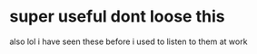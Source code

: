 # super useful dont loose this 

also lol i have seen these before i used to listen to them at 
work

